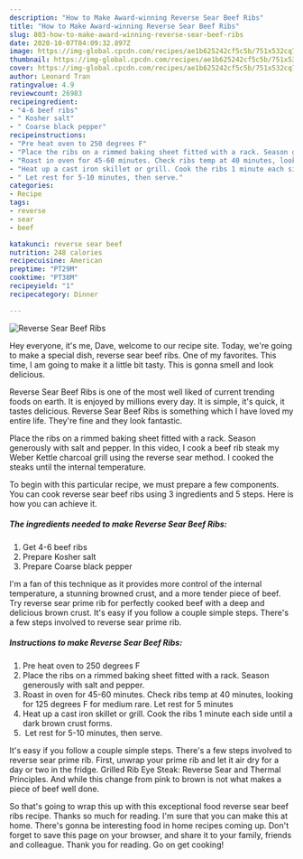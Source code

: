 ```yaml
---
description: "How to Make Award-winning Reverse Sear Beef Ribs"
title: "How to Make Award-winning Reverse Sear Beef Ribs"
slug: 803-how-to-make-award-winning-reverse-sear-beef-ribs
date: 2020-10-07T04:09:32.897Z
image: https://img-global.cpcdn.com/recipes/ae1b625242cf5c5b/751x532cq70/reverse-sear-beef-ribs-recipe-main-photo.jpg
thumbnail: https://img-global.cpcdn.com/recipes/ae1b625242cf5c5b/751x532cq70/reverse-sear-beef-ribs-recipe-main-photo.jpg
cover: https://img-global.cpcdn.com/recipes/ae1b625242cf5c5b/751x532cq70/reverse-sear-beef-ribs-recipe-main-photo.jpg
author: Leonard Tran
ratingvalue: 4.9
reviewcount: 26983
recipeingredient:
- "4-6 beef ribs"
- " Kosher salt"
- " Coarse black pepper"
recipeinstructions:
- "​Pre heat oven to 250 degrees F"
- "Place the ribs on a rimmed baking sheet fitted with a rack. Season generously with salt and pepper."
- "Roast in oven for 45-60 minutes. Check ribs temp at 40 minutes, looking for 125 degrees F for medium rare. Let rest for 5 minutes"
- "Heat up a cast iron skillet or grill. Cook the ribs 1 minute each side until a dark brown crust forms. ​"
- "​ Let rest for 5-10 minutes, then serve."
categories:
- Recipe
tags:
- reverse
- sear
- beef

katakunci: reverse sear beef 
nutrition: 248 calories
recipecuisine: American
preptime: "PT29M"
cooktime: "PT38M"
recipeyield: "1"
recipecategory: Dinner

---
```



![Reverse Sear Beef Ribs](https://img-global.cpcdn.com/recipes/ae1b625242cf5c5b/751x532cq70/reverse-sear-beef-ribs-recipe-main-photo.jpg)

Hey everyone, it's me, Dave, welcome to our recipe site. Today, we're going to make a special dish, reverse sear beef ribs. One of my favorites. This time, I am going to make it a little bit tasty. This is gonna smell and look delicious.

Reverse Sear Beef Ribs is one of the most well liked of current trending foods on earth. It is enjoyed by millions every day. It is simple, it's quick, it tastes delicious. Reverse Sear Beef Ribs is something which I have loved my entire life. They're fine and they look fantastic.

Place the ribs on a rimmed baking sheet fitted with a rack. Season generously with salt and pepper. In this video, I cook a beef rib steak my Weber Kettle charcoal grill using the reverse sear method. I cooked the steaks until the internal temperature.


To begin with this particular recipe, we must prepare a few components. You can cook reverse sear beef ribs using 3 ingredients and 5 steps. Here is how you can achieve it.

<!--inarticleads1-->

##### The ingredients needed to make Reverse Sear Beef Ribs:

1. Get 4-6 beef ribs
1. Prepare  Kosher salt
1. Prepare  Coarse black pepper


I&#39;m a fan of this technique as it provides more control of the internal temperature, a stunning browned crust, and a more tender piece of beef. Try reverse sear prime rib for perfectly cooked beef with a deep and delicious brown crust. It&#39;s easy if you follow a couple simple steps. There&#39;s a few steps involved to reverse sear prime rib. 

<!--inarticleads2-->

##### Instructions to make Reverse Sear Beef Ribs:

1. ​Pre heat oven to 250 degrees F
1. Place the ribs on a rimmed baking sheet fitted with a rack. Season generously with salt and pepper.
1. Roast in oven for 45-60 minutes. Check ribs temp at 40 minutes, looking for 125 degrees F for medium rare. Let rest for 5 minutes
1. Heat up a cast iron skillet or grill. Cook the ribs 1 minute each side until a dark brown crust forms. ​
1. ​ Let rest for 5-10 minutes, then serve.


It&#39;s easy if you follow a couple simple steps. There&#39;s a few steps involved to reverse sear prime rib. First, unwrap your prime rib and let it air dry for a day or two in the fridge. Grilled Rib Eye Steak: Reverse Sear and Thermal Principles. And while this change from pink to brown is not what makes a piece of beef well done. 

So that's going to wrap this up with this exceptional food reverse sear beef ribs recipe. Thanks so much for reading. I'm sure that you can make this at home. There's gonna be interesting food in home recipes coming up. Don't forget to save this page on your browser, and share it to your family, friends and colleague. Thank you for reading. Go on get cooking!
